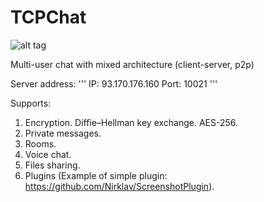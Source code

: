﻿TCPChat
=======

![alt tag](https://raw.github.com/Nirklav/TCPChat/master/screen.png)

Multi-user chat with mixed architecture (client-server, p2p)

Server address: 
'''
IP:   93.170.176.160
Port: 10021
'''

Supports:
  1. Encryption. Diffie–Hellman key exchange. AES-256.
  2. Private messages.
  3. Rooms.
  4. Voice chat.
  5. Files sharing.
  6. Plugins (Example of simple plugin: https://github.com/Nirklav/ScreenshotPlugin).
